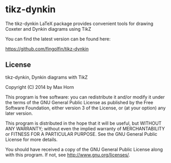 tikz-dynkin
===========

The tikz-dynkin LaTeX package provides convenient tools
for drawing Coxeter and Dynkin diagrams using TikZ

You can find the latest version can be found here:

  https://github.com/fingolfin/tikz-dynkin


License
-------

tikz-dynkin, Dynkin diagrams with TikZ

Copyright (C) 2014 by Max Horn

This program is free software: you can redistribute it and/or modify
it under the terms of the GNU General Public License as published by
the Free Software Foundation, either version 3 of the License, or
(at your option) any later version.

This program is distributed in the hope that it will be useful,
but WITHOUT ANY WARRANTY; without even the implied warranty of
MERCHANTABILITY or FITNESS FOR A PARTICULAR PURPOSE.  See the
GNU General Public License for more details.

You should have received a copy of the GNU General Public License
along with this program.  If not, see <http://www.gnu.org/licenses/>.
